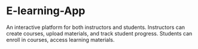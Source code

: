 # E-learning-App
An interactive platform for both instructors and students. Instructors can create courses, upload materials, and track student progress. Students can enroll in courses, access learning materials.
